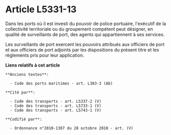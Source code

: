 # Article L5331-13

Dans les ports où il est investi du pouvoir de police portuaire, l'exécutif de la collectivité territoriale ou du groupement
compétent peut désigner, en qualité de surveillants de port, des agents qui appartiennent à ses services.

Les surveillants de port exercent les pouvoirs attribués aux officiers de port et aux officiers de port adjoints par les
dispositions du présent titre et les règlements pris pour leur application.

**Liens relatifs à cet article**

	**Anciens textes**:

	  - Code des ports maritimes - art. L303-3 (Ab)

	**Cité par**:

	  - Code des transports - art. L5337-2 (V)
	  - Code des transports - art. L5733-1 (V)
	  - Code des transports - art. L5743-1 (V)

	**Codifié par**:

	  - Ordonnance n°2010-1307 du 28 octobre 2010 - art. (V)

